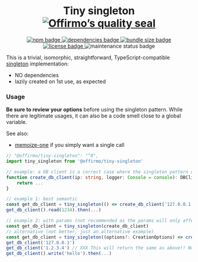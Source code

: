 
<h1 align="center">
	Tiny singleton<br>
	<a href="https://www.offirmo.net/offirmo-monorepo/0-doc/modules-directory/index.html">
		<img src="https://www.offirmo.net/offirmo-monorepo/public/offirmos_quality_seal.svg" alt="Offirmo’s quality seal">
	</a>
</h1>

<p align="center">
	<a alt="npm package page"
	  href="https://www.npmjs.com/package/@offirmo/tiny-singleton">
		<img alt="npm badge"
		  src="https://img.shields.io/npm/v/@offirmo/tiny-singleton.svg">
	</a>
	<a alt="dependencies analysis"
	  href="https://david-dm.org/offirmo/offirmo-monorepo?path=1-stdlib%2Ftiny-singleton">
		<img alt="dependencies badge"
		  src="https://img.shields.io/david/offirmo/offirmo-monorepo.svg?path=1-stdlib%2Ftiny-singleton">
	</a>
	<a alt="bundle size evaluation"
	  href="https://bundlephobia.com/result?p=@offirmo/tiny-singleton">
		<img alt="bundle size badge"
		  src="https://img.shields.io/bundlephobia/minzip/@offirmo/tiny-singleton.svg">
	</a>
	<a alt="license"
	  href="https://unlicense.org/">
		<img alt="license badge"
		  src="https://img.shields.io/badge/license-public_domain-brightgreen.svg">
	</a>
	<img alt="maintenance status badge"
	  src="https://img.shields.io/maintenance/yes/2022.svg">
</p>


This is a trivial, isomorphic, straightforward, TypeScript-compatible [singleton](https://en.wikipedia.org/wiki/Singleton_pattern) implementation:
* NO dependencies
* lazily created on 1st use, as expected

### Usage

**Be sure to review your options** before using the singleton pattern.
While there are legitimate usages, it can also be a code smell close to a global variable.

See also:
* [memoize-one](https://github.com/alexreardon/memoize-one) if you simply want a single call

```typescript
// "@offirmo/tiny-singleton": "^0",
import tiny_singleton from '@offirmo/tiny-singleton'

// example: a DB client is a correct case where the singleton pattern can be useful
function create_db_client(ip: string, logger: Console = console): DBClient {
	return ...
}

// example 1: best semantic
const get_db_client = tiny_singleton(() => create_db_client('127.0.0.1'))
get_db_client().read(1234).then(...)

// example 2: with params (not recommended as the params will only affect the 1st call, but sometimes convenient)
const get_db_client = tiny_singleton(create_db_client)
// alternative (not better, just an alternative example)
const get_db_client = tiny_singleton((options?: CreationOptions) => create_db_client(options.ip || '127.0.0.1'))
get_db_client('127.0.0.1')
get_db_client('1.2.3.4') // XXX This will return the same as above!! No new instance creation.
get_db_client().write('hello').then(...)
```
